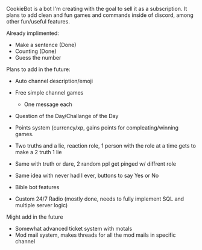 CookieBot is a bot I'm creating with the goal to sell it as a subscription.  It plans to add clean and fun games and commands inside of discord, among other fun/useful features.  

Already implimented: 
  - Make a sentence (Done) 
  - Counting (Done)
  - Guess the number


Plans to add in the future:

- Auto channel description/emoji
- Free simple channel games 
  - One message each
- Question of the Day/Challange of the Day
- Points system (currency/xp, gains points for compleating/winning games.  

- Two truths and a lie, reaction role, 1 person with the role at a time gets to make a 2 truth 1 lie
- Same with truth or dare, 2 random ppl get pinged w/ diffrent role
- Same idea with never had I ever, buttons to say Yes or No
- Bible bot features
- Custom 24/7 Radio (mostly done, needs to fully implement SQL and multiple server logic)

Might add in the future
- Somewhat advanced ticket system with motals
- Mod mail system, makes threads for all the mod mails in specific channel

